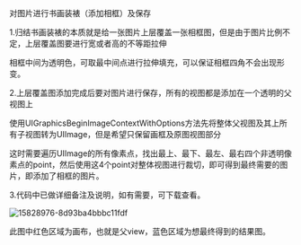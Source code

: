 对图片进行书画装裱（添加相框）及保存


1.归结书画装裱的本质就是给一张图片上层覆盖一张相框图，但是由于图片比例不定，上层覆盖图要进行宽或者高的不等距拉伸

相框中间为透明色，可取最中间点进行拉伸填充，可以保证相框四角不会出现形变。


2.上层覆盖图添加完成后要对图片进行保存，所有的视图都是添加在一个透明的父视图上

使用UIGraphicsBeginImageContextWithOptions方法先将整体父视图及其上所有子视图转为UIImage，但是希望只保留画框及原图视图部分

这时需要遍历UIImage的所有像素点，找出最上、最下、最左、最右四个非透明像素点的point，然后使用这4个point对整体视图进行裁切，即可得到最终需要的图片，即添加了相框的图片。


3.代码中已做详细备注及说明，如有需要，可下载查看。

![15828976-8d93ba4bbbc11fdf](https://github.com/ZKhercules/PictureFrame/assets/14028942/85feafae-2329-47a9-973b-713ae870095e)

此图中红色区域为画布，也就是父view，蓝色区域为想最终得到的结果图。
